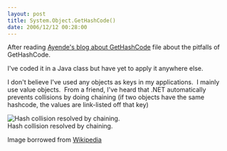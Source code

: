 ```yaml
---
layout: post
title: System.Object.GetHashCode()
date: 2006/12/12 00:28:00
---
```



After reading [Ayende's blog about GetHashCode](http://www.awprofessional.com/content/images/0321245660/items/wagner_item10.pdf) file about the pitfalls of GetHashCode. 

I've coded it in a Java class but have yet to apply it anywhere else.

I don't believe I've used any objects as keys in my applications.  I mainly use value objects.  From a friend, I've heard that .NET automatically prevents collisions by doing chaining (if two objects have the same hashcode, the values are link-listed off that key)

![Hash collision resolved by chaining.](http://upload.wikimedia.org/wikipedia/commons/thumb/3/34/HASHTB32.svg/362px-HASHTB32.svg.png)   
Hash collision resolved by chaining.  
  
Image borrowed from [Wikipedia](http://en.wikipedia.org/wiki/Hash_table)